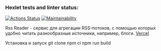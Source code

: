 ### Hexlet tests and linter status:
[![Actions Status](https://github.com/Kseniia66/frontend-project-11/actions/workflows/hexlet-check.yml/badge.svg)](https://github.com/Kseniia66/frontend-project-11/actions) [![Maintainability](https://api.codeclimate.com/v1/badges/326a5861695f2c1c733b/maintainability)](https://codeclimate.com/github/Kseniia66/frontend-project-11/maintainability)

Rss Reader - сервис для агрегации RSS-потоков, с помощью которых удобно читать разнообразные источники, например, блоги.
[Vercel](https://frontend-project-11-one-theta.vercel.app/)

Установка и запуск
git clone 
npm ci 
npm run build